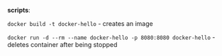 **scripts**:

`docker build -t docker-hello` - creates an image

`docker run -d --rm --name docker-hello -p 8080:8080 docker-hello` - deletes container after being stopped
